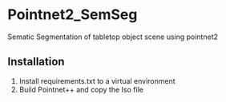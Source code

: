 # Pointnet2_SemSeg
Sematic Segmentation of tabletop object scene using pointnet2


## Installation

1. Install requirements.txt to a virtual environment
2. Build Pointnet++ and copy the Iso file

